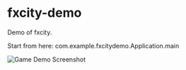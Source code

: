 # fxcity-demo

Demo of fxcity.

Start from here: com.example.fxcitydemo.Application.main  

![Game Demo Screenshot](https://github.com/chengenzhao/fxcity-demo/assets/5525436/70be792b-d454-4613-8280-60ca8e9c6335)